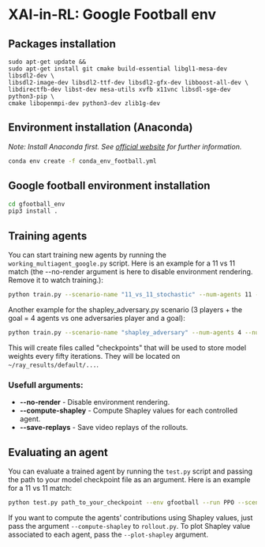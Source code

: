 # XAI-in-RL: Google Football env

## Packages installation
```
sudo apt-get update && 
sudo apt-get install git cmake build-essential libgl1-mesa-dev libsdl2-dev \
libsdl2-image-dev libsdl2-ttf-dev libsdl2-gfx-dev libboost-all-dev \
libdirectfb-dev libst-dev mesa-utils xvfb x11vnc libsdl-sge-dev python3-pip \
cmake libopenmpi-dev python3-dev zlib1g-dev
```
## Environment installation (Anaconda)
*Note: Install Anaconda first. See [official website](https://docs.anaconda.com/anaconda/install/linux/) for further information.*
```bash
conda env create -f conda_env_football.yml
```

## Google football environment installation
```bash
cd gfootball_env
pip3 install .
```
## Training agents

You can start training new agents by running the `working_multiagent_google.py` script.
Here is an example for a 11 vs 11 match (the --no-render argument is here to disable environment rendering. Remove it to watch training.):
```bash
python train.py --scenario-name "11_vs_11_stochastic" --num-agents 11 --num-policies 11 --num-iters 1000 --no-render
```

Another example for the shapley_adversary.py scenario (3 players + the goal = 4 agents vs one adversaries player and a goal):
```bash
python train.py --scenario-name "shapley_adversary" --num-agents 4 --num-policies 4 --num-iters 1000 --no-render
```

This will create files called "checkpoints" that will be used to store model weights every fifty iterations.
They will be located on `~/ray_results/default/...`.

<!-- **By default, this script will resume training from the last checkpoint located in the `models` subdirectory.**
If you don't want this behaviour, just pass the `--no-resume` argument. -->

### Usefull arguments:

* **--no-render** - Disable environment rendering.
* **--compute-shapley** - Compute Shapley values for each controlled agent.
* **--save-replays** - Save video replays of the rollouts. 


## Evaluating an agent

You can evaluate a trained agent by running the `test.py` script and passing the path to your model checkpoint file as an argument. Here is an example for a 11 vs 11 match:
```bash
python test.py path_to_your_checkpoint --env gfootball --run PPO --scenario-name "11_vs_11_stochastic" --num-agents 11 --episodes 20 --steps 10000
```
If you want to compute the agents' contributions using Shapley values, just pass the argument `--compute-shapley` to `rollout.py`. To plot Shapley value associated to each agent, pass the `--plot-shapley` argument.
